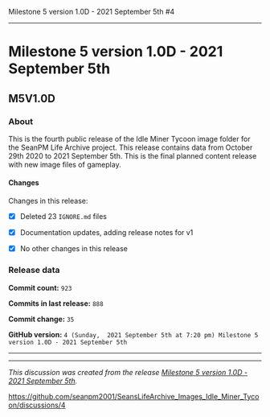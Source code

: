 Milestone 5 version 1.0D - 2021 September 5th #4

***

# Milestone 5 version 1.0D - 2021 September 5th

## M5V1.0D

### About

This is the fourth public release of the Idle Miner Tycoon image folder for the SeanPM Life Archive project. This release contains data from October 29th 2020 to 2021 September 5th. This is the final planned content release with new image files of gameplay.

#### Changes
 
<!--
- [x]  Added images for 2021 January to 2021 September

- [x] Updated documentation and archived old files

- [x] Added the final notice

- [x] Archived discussion and release data

- [x] Added support for the `.github` directory

- [x] Added Git config files (`.editorconfig` `.gitattributes` `.gitignore`)

- [x] Added X-Text files (`AUTHORS` `COPYING` `CREDITS` `INSTALL`)

- [x] Added a makefile

- [ ] No other content included in this release
!-->
Changes in this release:

- [x] Deleted 23 `IGNORE.md` files

- [x] Documentation updates, adding release notes for v1

- [x] No other changes in this release

### Release data

**Commit count:** `923`

**Commits in last release:** `888`

**Commit change:** `35`

**GitHub version:** `4 (Sunday,  2021 September 5th at 7:20 pm) Milestone 5 version 1.0D - 2021 September 5th`

***

<hr /><em>This discussion was created from the release <a href='https://github.com/seanpm2001/SeansLifeArchive_Images_Idle_Miner_Tycoon/releases/tag/M5V1.0D'>Milestone 5 version 1.0D - 2021 September 5th</a>.</em>

https://github.com/seanpm2001/SeansLifeArchive_Images_Idle_Miner_Tycoon/discussions/4

